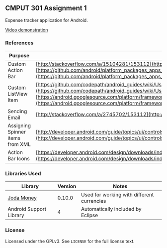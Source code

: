 ## CMPUT 301 Assignment 1

Expense tracker application for Android.

[Video demonstration](https://www.youtube.com/watch?v=VX76KyLlDig&feature=youtu.be)

### References

| Purpose | References |
| ------- | ---------- |
| Custom Action Bar | [http://stackoverflow.com/a/15104281/153112](http://stackoverflow.com/a/15104281/153112)  [https://github.com/android/platform_packages_apps_calendar/blob/master/res/layout/edit_event_custom_actionbar.xml](https://github.com/android/platform_packages_apps_calendar/blob/master/res/layout/edit_event_custom_actionbar.xml) |
| Custom ListView Item | [https://github.com/codepath/android_guides/wiki/Using-an-ArrayAdapter-with-ListView](https://github.com/codepath/android_guides/wiki/Using-an-ArrayAdapter-with-ListView)  [https://android.googlesource.com/platform/frameworks/base/+/master/core/res/res/layout/simple_list_item_2.xml](https://android.googlesource.com/platform/frameworks/base/+/master/core/res/res/layout/simple_list_item_2.xml) |
| Sending Email | [http://stackoverflow.com/a/2745702/153112](http://stackoverflow.com/a/2745702/153112) |
| Assigning Spinner items from XML | [http://developer.android.com/guide/topics/ui/controls/spinner.html](http://developer.android.com/guide/topics/ui/controls/spinner.html) |
| Action Bar Icons | [https://developer.android.com/design/downloads/index.html](https://developer.android.com/design/downloads/index.html) |

### Libraries Used

| Library | Version | Notes |
| ------- | ------- | ----- |
| [Joda Money](http://www.joda.org/joda-money/) | 0.10.0 | Used for working with different currencies |
| Android Support Library | 4 | Automatically included by Eclipse |
 
### License

Licensed under the GPLv3. See `LICENSE` for the full license text.